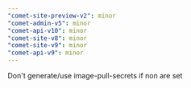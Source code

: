 ```yaml
---
"comet-site-preview-v2": minor
"comet-admin-v5": minor
"comet-api-v10": minor
"comet-site-v8": minor
"comet-site-v9": minor
"comet-api-v9": minor
---
```


Don't generate/use image-pull-secrets if non are set
